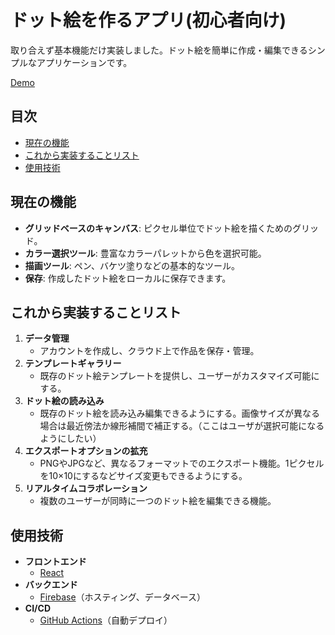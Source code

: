 # ドット絵を作るアプリ(初心者向け)

取り合えず基本機能だけ実装しました。ドット絵を簡単に作成・編集できるシンプルなアプリケーションです。

[Demo]([https://dot-a-d5f6c.web.app/](https://dot-a-d5f6c.firebaseapp.com/))

## 目次
- [現在の機能](#現在の機能)
- [これから実装することリスト](#これから実装することリスト)
- [使用技術](#使用技術)

## 現在の機能

- **グリッドベースのキャンバス**: ピクセル単位でドット絵を描くためのグリッド。
- **カラー選択ツール**: 豊富なカラーパレットから色を選択可能。
- **描画ツール**: ペン、バケツ塗りなどの基本的なツール。
- **保存**: 作成したドット絵をローカルに保存できます。

## これから実装することリスト

1. **データ管理**
   - アカウントを作成し、クラウド上で作品を保存・管理。
2. **テンプレートギャラリー**
   - 既存のドット絵テンプレートを提供し、ユーザーがカスタマイズ可能にする。
3. **ドット絵の読み込み**
   - 既存のドット絵を読み込み編集できるようにする。画像サイズが異なる場合は最近傍法か線形補間で補正する。（ここはユーザが選択可能になるようにしたい）
4. **エクスポートオプションの拡充**
   - PNGやJPGなど、異なるフォーマットでのエクスポート機能。1ピクセルを10×10にするなどサイズ変更もできるようにする。
5. **リアルタイムコラボレーション**
   - 複数のユーザーが同時に一つのドット絵を編集できる機能。

## 使用技術

- **フロントエンド**
  - [React](https://reactjs.org/)
- **バックエンド**
  - [Firebase](https://firebase.google.com/)（ホスティング、データベース）
- **CI/CD**
  - [GitHub Actions](https://github.com/features/actions)（自動デプロイ）

